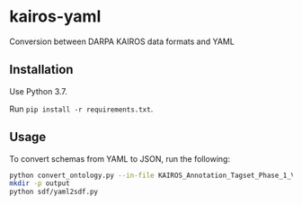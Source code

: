 # kairos-yaml

Conversion between DARPA KAIROS data formats and YAML

## Installation

Use Python 3.7.

Run `pip install -r requirements.txt`.

## Usage

To convert schemas from YAML to JSON, run the following:

```bash
python convert_ontology.py --in-file KAIROS_Annotation_Tagset_Phase_1_V2.1.xlsx --out-file ontology.json
mkdir -p output
python sdf/yaml2sdf.py
```
